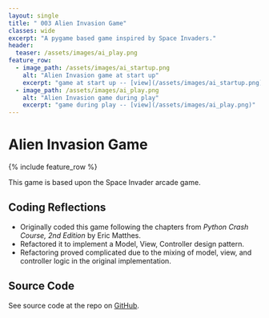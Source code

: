 ```yaml
---
layout: single
title: " 003 Alien Invasion Game"
classes: wide
excerpt: "A pygame based game inspired by Space Invaders."
header:
  teaser: /assets/images/ai_play.png
feature_row:
  - image_path: /assets/images/ai_startup.png
    alt: "Alien Invasion game at start up"
    excerpt: "game at start up -- [view](/assets/images/ai_startup.png)"
  - image_path: /assets/images/ai_play.png
    alt: "Alien Invasion game during play"
    excerpt: "game during play -- [view](/assets/images/ai_play.png)"
---
```


# Alien Invasion Game

{% include feature_row %}

This game is based upon the Space Invader arcade game.

## Coding Reflections

- Originally coded this game following the chapters from *Python Crash Course,
2nd Edition* by Eric Matthes.
- Refactored it to implement a Model, View, Controller design pattern.
- Refactoring proved complicated due to the mixing of model, view, and controller logic in the original implementation.

## Source Code
See source code at the repo on <a href="https://github.com/stevebrauner/alien_invasion">GitHub</a>.
